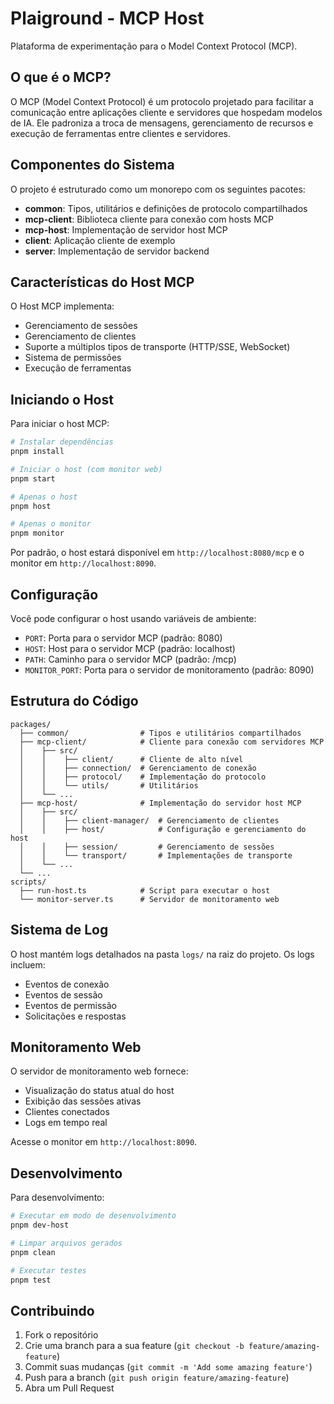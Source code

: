 # Plaiground - MCP Host

Plataforma de experimentação para o Model Context Protocol (MCP).

## O que é o MCP?

O MCP (Model Context Protocol) é um protocolo projetado para facilitar a comunicação entre aplicações cliente e servidores que hospedam modelos de IA. Ele padroniza a troca de mensagens, gerenciamento de recursos e execução de ferramentas entre clientes e servidores.

## Componentes do Sistema

O projeto é estruturado como um monorepo com os seguintes pacotes:

- **common**: Tipos, utilitários e definições de protocolo compartilhados
- **mcp-client**: Biblioteca cliente para conexão com hosts MCP
- **mcp-host**: Implementação de servidor host MCP
- **client**: Aplicação cliente de exemplo
- **server**: Implementação de servidor backend

## Características do Host MCP

O Host MCP implementa:

- Gerenciamento de sessões
- Gerenciamento de clientes
- Suporte a múltiplos tipos de transporte (HTTP/SSE, WebSocket)
- Sistema de permissões
- Execução de ferramentas

## Iniciando o Host

Para iniciar o host MCP:

```bash
# Instalar dependências
pnpm install

# Iniciar o host (com monitor web)
pnpm start

# Apenas o host
pnpm host

# Apenas o monitor
pnpm monitor
```

Por padrão, o host estará disponível em `http://localhost:8080/mcp` e o monitor em `http://localhost:8090`.

## Configuração

Você pode configurar o host usando variáveis de ambiente:

- `PORT`: Porta para o servidor MCP (padrão: 8080)
- `HOST`: Host para o servidor MCP (padrão: localhost)
- `PATH`: Caminho para o servidor MCP (padrão: /mcp)
- `MONITOR_PORT`: Porta para o servidor de monitoramento (padrão: 8090)

## Estrutura do Código

```
packages/
  ├── common/                # Tipos e utilitários compartilhados
  ├── mcp-client/            # Cliente para conexão com servidores MCP
  │    ├── src/
  │    │    ├── client/      # Cliente de alto nível
  │    │    ├── connection/  # Gerenciamento de conexão
  │    │    ├── protocol/    # Implementação do protocolo
  │    │    └── utils/       # Utilitários
  │    └── ...
  ├── mcp-host/              # Implementação do servidor host MCP
  │    ├── src/
  │    │    ├── client-manager/  # Gerenciamento de clientes
  │    │    ├── host/            # Configuração e gerenciamento do host
  │    │    ├── session/         # Gerenciamento de sessões
  │    │    └── transport/       # Implementações de transporte
  │    └── ...
  └── ...
scripts/
  ├── run-host.ts            # Script para executar o host
  └── monitor-server.ts      # Servidor de monitoramento web
```

## Sistema de Log

O host mantém logs detalhados na pasta `logs/` na raiz do projeto. Os logs incluem:

- Eventos de conexão
- Eventos de sessão
- Eventos de permissão
- Solicitações e respostas

## Monitoramento Web

O servidor de monitoramento web fornece:

- Visualização do status atual do host
- Exibição das sessões ativas
- Clientes conectados
- Logs em tempo real

Acesse o monitor em `http://localhost:8090`.

## Desenvolvimento

Para desenvolvimento:

```bash
# Executar em modo de desenvolvimento
pnpm dev-host

# Limpar arquivos gerados
pnpm clean

# Executar testes
pnpm test
```

## Contribuindo

1. Fork o repositório
2. Crie uma branch para a sua feature (`git checkout -b feature/amazing-feature`)
3. Commit suas mudanças (`git commit -m 'Add some amazing feature'`)
4. Push para a branch (`git push origin feature/amazing-feature`)
5. Abra um Pull Request
